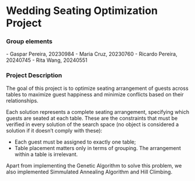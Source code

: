 <h1>Wedding Seating Optimization Project</h1>

<h3>Group elements</h3>
- Gaspar Pereira, 20230984
- Maria Cruz, 20230760
- Ricardo Pereira, 20240745
- Rita Wang, 20240551

<h3>Project Description</h3>
The goal of this project is to optimize seating arrangement of guests across tables to maximize guest happiness and minimize conflicts based on their relationships.

Each solution represents a complete seating arrangement, specifying which guests are seated at each table. These are the constraints that must be verified in every solution of the search space (no object is considered a solution if it doesn’t comply with these):
- Each guest must be assigned to exactly one table;
- Table placement matters only in terms of grouping. The arrangement within a table is irrelevant.

Apart from implementing the Genetic Algorithm to solve this problem, we also implemented Simmulated Annealing Algorithm and Hill Climbing. 
